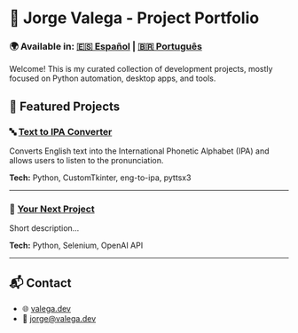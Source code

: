 # 🧠 Jorge Valega - Project Portfolio

<h3>
🌍 Available in: 
<a href="README.es.md">🇪🇸 Español</a> | 
<a href="README.pt.md">🇧🇷 Português</a>
</h3>

Welcome! This is my curated collection of development projects, mostly focused on Python automation, desktop apps, and tools.

## 🚀 Featured Projects

### 🔤 [Text to IPA Converter](https://github.com/jorgevalega/text-to-ipa-converter)
Converts English text into the International Phonetic Alphabet (IPA) and allows users to listen to the pronunciation.

**Tech:** Python, CustomTkinter, eng-to-ipa, pyttsx3

---

### 🤖 [Your Next Project](https://github.com/jorgevalega/your-next-project)
Short description...

**Tech:** Python, Selenium, OpenAI API

---

## 📬 Contact
- 🌐 [valega.dev](https://valega.dev)
- 📧 jorge@valega.dev
